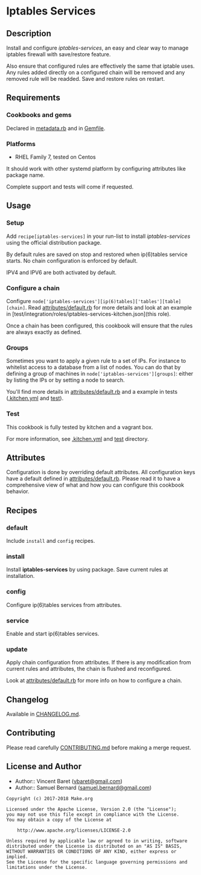Iptables Services
=================

Description
-----------

Install and configure *iptables-services*, an easy and clear way to manage
iptables firewall with save/restore feature.

Also ensure that configured rules are effectively the same that iptable
uses. Any rules added directly on a configured chain will be removed and
any removed rule will be readded. Save and restore rules on restart.

Requirements
------------

### Cookbooks and gems

Declared in [metadata.rb](metadata.rb) and in [Gemfile](Gemfile).

### Platforms

- RHEL Family 7, tested on Centos

It should work with other systemd platform by configuring attributes like
package name.

Complete support and tests will come if requested.

Usage
-----

### Setup

Add `recipe[iptables-services]` in your run-list to install *iptables-services*
using the official distribution package.

By default rules are saved on stop and restored when ip(6)tables service
starts. No chain configuration is enforced by default.

IPV4 and IPV6 are both activated by default.

### Configure a chain

Configure `node['iptables-services'][ip(6)tables]['tables'][table][chain]`.
Read [attributes/default.rb](attributes/default.rb) for more details and look
at an example in
[test/integration/roles/iptables-services-kitchen.json](this role).

Once a chain has been configured, this cookbook will ensure that the rules are
always exactly as defined.

### Groups

Sometimes you want to apply a given rule to a set of IPs. For instance to
whitelist access to a database from a list of nodes. You can do that by
defining a group of machines in `node['iptables-services'][groups]`: either by
listing the IPs or by setting a node to search.

You'll find more details in [attributes/default.rb](attributes/default.rb) and
a example in tests ([.kitchen.yml](.kitchen.yml) and [test](test)).

### Test

This cookbook is fully tested by kitchen and a vagrant box.

For more information, see [.kitchen.yml](.kitchen.yml) and [test](test)
directory.

Attributes
----------

Configuration is done by overriding default attributes. All configuration keys
have a default defined in [attributes/default.rb](attributes/default.rb).
Please read it to have a comprehensive view of what and how you can configure
this cookbook behavior.

Recipes
-------

### default

Include `install` and `config` recipes.

### install

Install **iptables-services** by using package. Save current rules at
installation.

### config

Configure ip(6)tables services from attributes.

### service

Enable and start ip(6)tables services.

### update

Apply chain configuration from attributes. If there is any modification from
current rules and attributes, the chain is flushed and reconfigured.

Look at [attributes/default.rb](attributes/default.rb) for more info on how
to configure a chain.

Changelog
---------

Available in [CHANGELOG.md](CHANGELOG.md).

Contributing
------------

Please read carefully [CONTRIBUTING.md](CONTRIBUTING.md) before making a merge
request.

License and Author
------------------

- Author:: Vincent Baret (<vbaret@gmail.com>)
- Author:: Samuel Bernard (<samuel.bernard@gmail.com>)

```text
Copyright (c) 2017-2018 Make.org

Licensed under the Apache License, Version 2.0 (the "License");
you may not use this file except in compliance with the License.
You may obtain a copy of the License at

    http://www.apache.org/licenses/LICENSE-2.0

Unless required by applicable law or agreed to in writing, software
distributed under the License is distributed on an "AS IS" BASIS,
WITHOUT WARRANTIES OR CONDITIONS OF ANY KIND, either express or implied.
See the License for the specific language governing permissions and
limitations under the License.
```

